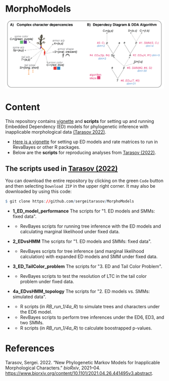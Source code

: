 # MorphoModels
 <p align="center">
  <img src="https://github.com/sergeitarasov/MorphoModels/blob/main/vignettes/Fig_icon.png" width="700" title="hover text">
</p>  

# Content

This repository contains [vignette](https://github.com/sergeitarasov/MorphoModels/wiki/Constructing-rate-matrices-for-ED-models) and **scripts** for setting up and running Embedded Dependency (ED) models for phylogenetic inference with inapplicable morphological data [(Tarasov 2022)](https://www.biorxiv.org/content/10.1101/2021.04.26.441495v3).

* [Here is a vignette](https://github.com/sergeitarasov/MorphoModels/wiki/Constructing-rate-matrices-for-ED-models) for setting up ED models and rate matrices to run in RevaBayes or other R packages.
* Below are the **scripts** for reproducing analyses from [Tarasov (2022)](https://www.biorxiv.org/content/10.1101/2021.04.26.441495v3).
 
## The scripts used in [Tarasov (2022)](https://www.biorxiv.org/content/10.1101/2021.04.26.441495v3)

You can download the entire repository by clicking on the green `Code` button and then selecting `Download ZIP` in the upper right corner. It may also be downloaded by using this code:

``` r
$ git clone https://github.com/sergeitarasov/MorphoModels
```

- **1_ED_model_performance** The scripts for "1. ED models and SMMs: fixed data".
- - RevBayes scripts for running tree inference with the ED models and calculating marginal likelihood under fixed data.

- **2_EDvsHMM** The scripts for "1. ED models and SMMs: fixed data".
- - RevBayes scripts for tree inference (and marginal likelihood calculation) with expanded ED models and SMM  under fixed data. 

- **3_ED_TailColor_problem** The scripts for "3. ED and Tail Color Problem".
- - RevBayes scripts to test the resolution of LTC in the tail color problem under fixed data. 

- **4a_EDvsHMM_topology** The scripts for "2. ED models vs. SMMs: simulated data".
- - R scripts (in *RB_run_1/4a_R*) to simulate trees and characters under the ED6 model.
- - RevBayes scripts to perform tree inferences under the ED6, ED3, and two SMMs.
- - R scripts (in *RB_run_1/4a_R*) to calculate boostrapped p-values.


# References

Tarasov, Sergei. 2022. “New Phylogenetic Markov Models for Inapplicable
Morphological Characters.” *bioRxiv*, 2021–04.
<https://www.biorxiv.org/content/10.1101/2021.04.26.441495v3.abstract>.
